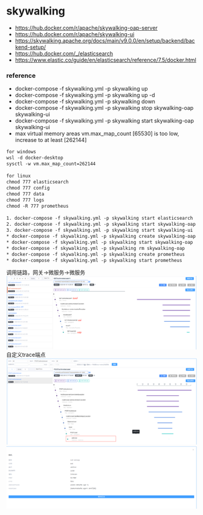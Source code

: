 # skywalking
* https://hub.docker.com/r/apache/skywalking-oap-server
* https://hub.docker.com/r/apache/skywalking-ui
* https://skywalking.apache.org/docs/main/v9.0.0/en/setup/backend/backend-setup/
* https://hub.docker.com/_/elasticsearch
* https://www.elastic.co/guide/en/elasticsearch/reference/7.5/docker.html

### reference
* docker-compose -f skywalking.yml -p skywalking up
* docker-compose -f skywalking.yml -p skywalking up -d
* docker-compose -f skywalking.yml -p skywalking down
* docker-compose -f skywalking.yml -p skywalking stop skywalking-oap skywalking-ui
* docker-compose -f skywalking.yml -p skywalking start skywalking-oap skywalking-ui
* max virtual memory areas vm.max_map_count [65530] is too low, increase to at least [262144]
```
for windows
wsl -d docker-desktop
sysctl -w vm.max_map_count=262144

for linux
chmod 777 elasticsearch
chmod 777 config
chmod 777 data
chmod 777 logs
chmod -R 777 prometheus

1. docker-compose -f skywalking.yml -p skywalking start elasticsearch
2. docker-compose -f skywalking.yml -p skywalking start skywalking-oap
3. docker-compose -f skywalking.yml -p skywalking start skywalking-ui
* docker-compose -f skywalking.yml -p skywalking create skywalking-oap
* docker-compose -f skywalking.yml -p skywalking start skywalking-oap
* docker-compose -f skywalking.yml -p skywalking rm skywalking-oap
* docker-compose -f skywalking.yml -p skywalking create prometheus
* docker-compose -f skywalking.yml -p skywalking start prometheus

```

调用链路，网关->微服务->微服务
![skywalking-api-link](../help/skywalking-api-link.png)
自定义trace端点
![skywalking-custom-trace](../help/skywalking-custom-trace.png)
![skywalking-custom-trace-data](../help/skywalking-custom-trace-data.png)